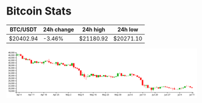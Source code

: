 # Bitcoin Stats

BTC/USDT|24h change|24h high|24h low|
|---|---|---|---|
|$20402.94|-3.46%|$21180.92|$20271.10|

<img src="./chart.svg">
